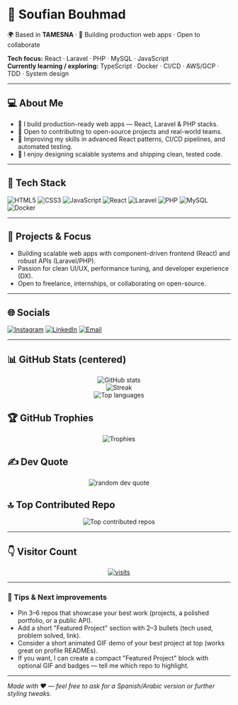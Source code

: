 # 💫 Soufian Bouhmad
🌍 Based in **TAMESNA** · 🔭 Building production web apps · Open to collaborate

**Tech focus:** React · Laravel · PHP · MySQL · JavaScript  
**Currently learning / exploring:** TypeScript · Docker · CI/CD · AWS/GCP · TDD · System design

---

## 💻 About Me
- 🔭 I build production-ready web apps — React, Laravel & PHP stacks.  
- 🤝 Open to contributing to open-source projects and real-world teams.  
- 🌱 Improving my skills in advanced React patterns, CI/CD pipelines, and automated testing.  
- 🚀 I enjoy designing scalable systems and shipping clean, tested code.

---

## 🧰 Tech Stack
![HTML5](https://img.shields.io/badge/html5-%23E34F26.svg?style=for-the-badge&logo=html5&logoColor=white)
![CSS3](https://img.shields.io/badge/css3-%231572B6.svg?style=for-the-badge&logo=css3&logoColor=white)
![JavaScript](https://img.shields.io/badge/javascript-%23323330.svg?style=for-the-badge&logo=javascript&logoColor=%23F7DF1E)
![React](https://img.shields.io/badge/react-%2320232a.svg?style=for-the-badge&logo=react&logoColor=%2361DAFB)
![Laravel](https://img.shields.io/badge/laravel-%23FF2D20.svg?style=for-the-badge&logo=laravel&logoColor=white)
![PHP](https://img.shields.io/badge/php-%23777BB4.svg?style=for-the-badge&logo=php&logoColor=white)
![MySQL](https://img.shields.io/badge/mysql-4479A1.svg?style=for-the-badge&logo=mysql&logoColor=white)
![Docker](https://img.shields.io/badge/docker-%230db7ed.svg?style=for-the-badge&logo=docker&logoColor=white)

---

## 🌟 Projects & Focus
- Building scalable web apps with component-driven frontend (React) and robust APIs (Laravel/PHP).  
- Passion for clean UI/UX, performance tuning, and developer experience (DX).  
- Open to freelance, internships, or collaborating on open-source.

---

## 🌐 Socials
[![Instagram](https://img.shields.io/badge/Instagram-%23E4405F.svg?logo=Instagram&logoColor=white)](https://instagram.com/soufian._0)
[![LinkedIn](https://img.shields.io/badge/LinkedIn-%230077B5.svg?logo=linkedin&logoColor=white)](https://linkedin.com/in/soufianbouhmad)
[![Email](https://img.shields.io/badge/Email-D14836?logo=gmail&logoColor=white)](mailto:bouhmadsoufian16@gmail.com)

---

## 📊 GitHub Stats (centered)
<p align="center">
  <img alt="GitHub stats" src="https://github-readme-stats.vercel.app/api?username=B-Soufian&theme=aura&hide_border=false&include_all_commits=false&count_private=true" />
  <br/>
  <img alt="Streak" src="https://nirzak-streak-stats.vercel.app/?user=B-Soufian&theme=aura&hide_border=false" />
  <br/>
  <img alt="Top languages" src="https://github-readme-stats.vercel.app/api/top-langs/?username=B-Soufian&theme=aura&hide_border=false&include_all_commits=false&count_private=true&layout=compact" />
</p>

## 🏆 GitHub Trophies
<p align="center">
  <img alt="Trophies" src="https://github-profile-trophy.vercel.app/?username=B-Soufian&theme=aura&no-frame=false&no-bg=true&margin-w=4" />
</p>

## ✍️ Dev Quote
<p align="center">
  <img alt="random dev quote" src="https://quotes-github-readme.vercel.app/api?type=horizontal&theme=radical" />
</p>

## 🔝 Top Contributed Repo
<p align="center">
  <img alt="Top contributed repos" src="https://github-contributor-stats.vercel.app/api?username=B-Soufian&limit=5&theme=aura&combine_all_yearly_contributions=true" />
</p>

---

## 👇 Visitor Count
<p align="center">
  <a href="https://visitcount.itsvg.in"><img alt="visits" src="https://visitcount.itsvg.in/api?id=B-Soufian&icon=2&color=1" /></a>
</p>

---

### 🔧 Tips & Next improvements
- Pin 3–6 repos that showcase your best work (projects, a polished portfolio, or a public API).  
- Add a short "Featured Project" section with 2–3 bullets (tech used, problem solved, link).  
- Consider a short animated GIF demo of your best project at top (works great on profile READMEs).  
- If you want, I can create a compact "Featured Project" block with optional GIF and badges — tell me which repo to highlight.

---

*Made with ❤️ — feel free to ask for a Spanish/Arabic version or further styling tweaks.*
